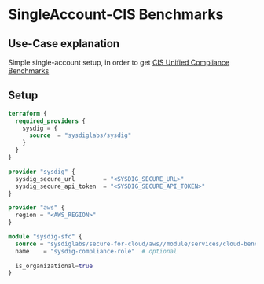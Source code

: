 # SingleAccount-CIS Benchmarks

## Use-Case explanation

Simple single-account setup, in order to get [CIS Unified Compliance Benchmarks](https://docs.sysdig.com/en/docs/sysdig-secure/posture/compliance/compliance-unified-/)

## Setup

```terraform
terraform {
  required_providers {
    sysdig = {
      source  = "sysdiglabs/sysdig"
    }
  }
}

provider "sysdig" {
  sysdig_secure_url        = "<SYSDIG_SECURE_URL>"
  sysdig_secure_api_token  = "<SYSDIG_SECURE_API_TOKEN>"
}

provider "aws" {
  region = "<AWS_REGION>"
}

module "sysdig-sfc" {
  source = "sysdiglabs/secure-for-cloud/aws//module/services/cloud-bench"
  name    = "sysdig-compliance-role"  # optional
  
  is_organizational=true
}
```
